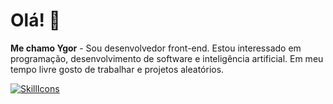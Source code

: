 # Olá! 👋
**Me chamo Ygor** - Sou desenvolvedor front-end. Estou interessado em programação, desenvolvimento de software e inteligência artificial. Em meu tempo livre gosto de trabalhar e projetos aleatórios.

[![SkillIcons](https://skillicons.dev/icons?i=js,html,css,bootstrap,java,spring,flutter,dart,docker,nodejs,figma)](https://skillicons.dev)<br/>
